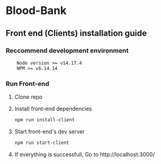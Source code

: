 # Blood-Bank

## Front end (Clients) installation guide

### Reccommend development environment

```
    Node version >= v14.17.4
    NPM >= v6.14.14
```

### Run Front-end

1. Clone repo
1. Install front-end dependencies

    ```bash
    npm run install-client
    ```

1. Start front-end's dev server

    ```bash
    npm run start-client
    ```

1. If everything is successfull, Go to http://localhost:3000/
